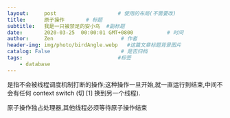 ```yaml
---
layout:     post                    # 使用的布局(不需要改)
title:      原子操作       # 标题
subtitle:   我是一只被禁足的安小鸟  #副标题
date:       2020-03-25  00:00:01 GMT+0800           # 时间
author:     Zen                      # 作者
header-img: img/photo/birdAngle.webp   #这篇文章标题背景图片
catalog: False                       # 是否归档
tags:                               #标签
    - database
---
```



是指不会被线程调度机制打断的操作;这种操作一旦开始,就一直运行到结束,中间不会有任何 context switch (切 [1] 换到另一个线程).

原子操作独占处理器,其他线程必须等待原子操作结束
